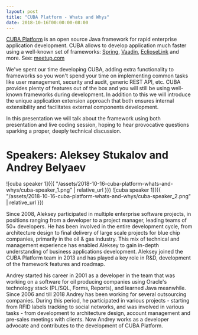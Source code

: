 ```yaml
---
layout: post
title: "CUBA Platform - Whats and Whys"
date: 2018-10-16T00:00:00-08:00
---
```


[CUBA Platform](https://github.com/cuba-platform/cuba) is an open source Java framework for rapid enterprise application development. CUBA allows to develop application much faster using a well-known set of frameworks: [Spring](https://spring.io/), [Vaadin](https://vaadin.com/), [EclipseLink](http://www.eclipse.org/eclipselink/) and more.
See: [meetup.com](https://www.meetup.com/seajug/events/255160017/)

We've spent our time developing CUBA, adding extra functionality to frameworks so you won't spend your time on implementing common tasks like user management, security and audit, generic REST API, etc. CUBA provides plenty of features out of the box and you will still be using well-known frameworks during development. In addition to this we will introduce the unique application extension approach that both ensures internal extensibility and facilitates external components development.

In this presentation we will talk about the framework using both presentation and live coding session, hoping to hear provocative questions sparking a proper, deeply technical discussion.

# Speakers: Aleksey Stukalov and Andrey Belyaev

![cuba speaker 1]({{ "/assets/2018-10-16-cuba-platform-whats-and-whys/cuba-speaker_1.png" | relative_url }})
![cuba speaker 1]({{ "/assets/2018-10-16-cuba-platform-whats-and-whys/cuba-speaker_2.png" | relative_url }})

Since 2008, Aleksey participated in multiple enterprise software projects, in positions ranging from a developer to a project manager, leading teams of 50+ developers. He has been involved in the entire development cycle, from architecture design to final delivery of large scale projects for blue chip companies, primarily in the oil & gas industry. This mix of technical and management experience has enabled Aleksey to gain in-depth understanding of business applications development. Aleksey joined the CUBA Platform team in 2013 and has played a key role in R&D, development of the framework features and roadmap.

Andrey started his career in 2001 as a developer in the team that was working on a software for oil producing companies using Oracle's technology stack (PL/SQL, Forms, Reports), and learned Java meanwhile. Since 2006 and till 2018 Andrey has been working for several outsourcing companies. During this period, he participated in various projects - starting from RFID labels tracking to social networks, and was involved in various tasks - from development to architecture design, account management and pre-sales meetings with clients. Now Andrey works as a developer advocate and contributes to the development of CUBA Platform.
